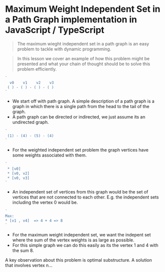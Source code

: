 # Maximum Weight Independent Set in a Path Graph implementation in JavaScript / TypeScript

> The maximum wieght independent set in a path graph is an easy problem to tackle with dynamic programming.

> In this lesson we cover an example of how this problem might be presented and what your chain of thought should be to solve this problem efficiently.


```js
`
  v0    v1    v2    v3
 ( ) - ( ) - ( ) - ( )
`
```
* We start off with path graph. A simple description of a path graph is a graph in which there is a single path from the head to the tail of the graph.
* A path graph can be directed or indirected, we just assume its an undirected graph.

```js
`
 (1) - (4) - (5) - (4)
`
```

* For the weighted independent set problem the graph vertices have some weights associated with them.

```js
`
 * [v0]
 * [v0, v2]
 * [v0, v3]
`
```
* An independent set of vertices from this graph would be the set of vertices that are not connected to each other. E.g. the independent sets including the vertex 0 would be.


```js
`
Max:
* [v1 , v4]  => 4 + 4 => 8
`
```

* For the maximum weight independent set, we want the indepent set where the sum of the vertex weights is as large as possible.
* For this simple graph we can do this easily as its the vertex 1 and 4 with the sum 8.

A key observation about this problem is optimal substructure. A solution that involves vertex n...
